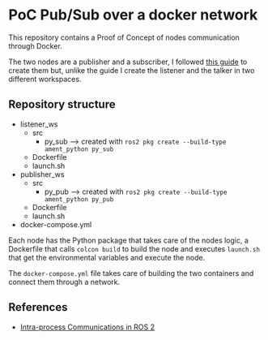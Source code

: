 # PoC Pub/Sub over a docker network
This repository contains a Proof of Concept of nodes communication through Docker.

The two nodes are a publisher and a subscriber, I followed [this guide](https://docs.ros.org/en/galactic/Tutorials/Writing-A-Simple-Py-Publisher-And-Subscriber.html) to create them but, unlike the guide I create the listener and the talker in two different workspaces.

## Repository structure
- listener_ws
    - src
        - py_sub --> created with `ros2 pkg create --build-type ament_python py_sub` 
    - Dockerfile
    - launch.sh
- publisher_ws
    - src
        - py_pub --> created with `ros2 pkg create --build-type ament_python py_pub` 
    - Dockerfile
    - launch.sh
- docker-compose.yml

Each node has the Python package that takes care of the nodes logic, a Dockerfile that calls `colcon build` to build the node and executes `launch.sh` that get the environmental variables and execute the node.

The `docker-compose.yml` file takes care of building the two containers and connect them through a network. 

## References
- [Intra-process Communications in ROS 2](https://design.ros2.org/articles/intraprocess_communications.html)
